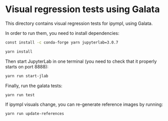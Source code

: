 # Visual regression tests using Galata

This directory contains visual regression tests for ipympl, using Galata.

In order to run them, you need to install dependencies:

```bash
const install -c conda-forge yarn jupyterlab=3.0.7

yarn install
```

Then start JupyterLab in one terminal (you need to check that it properly starts on port 8888):
```bash
yarn run start-jlab
```

Finally, run the galata tests:
```bash
yarn run test
```

If ipympl visuals change, you can re-generate reference images by running:
```bash
yarn run update-references
```
